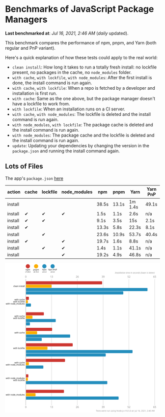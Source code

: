 # Benchmarks of JavaScript Package Managers

**Last benchmarked at**: _Jul 16, 2021, 2:46 AM_ (_daily_ updated).

This benchmark compares the performance of npm, pnpm, and Yarn (both regular and PnP variant).

Here's a quick explanation of how these tests could apply to the real world:

- `clean install`: How long it takes to run a totally fresh install: no lockfile present, no packages in the cache, no `node_modules` folder.
- `with cache`, `with lockfile`, `with node_modules`: After the first install is done, the install command is run again.
- `with cache`, `with lockfile`: When a repo is fetched by a developer and installation is first run.
- `with cache`: Same as the one above, but the package manager doesn't have a lockfile to work from.
- `with lockfile`: When an installation runs on a CI server.
- `with cache`, `with node_modules`: The lockfile is deleted and the install command is run again.
- `with node_modules`, `with lockfile`: The package cache is deleted and the install command is run again.
- `with node_modules`: The package cache and the lockfile is deleted and the install command is run again.
- `update`: Updating your dependencies by changing the version in the `package.json` and running the install command again.

## Lots of Files

The app's `package.json` [here](https://github.com/pnpm/pnpm.github.io/blob/main/benchmarks/fixtures/alotta-files/package.json)

| action  | cache | lockfile | node_modules| npm | pnpm | Yarn | Yarn PnP |
| ---     | ---   | ---      | ---         | --- | ---  | ---  | ---      |
| install |       |          |             | 38.5s | 13.1s | 1m 1.4s | 49.1s |
| install | ✔     | ✔        | ✔           | 1.5s | 1.1s | 2.6s | n/a |
| install | ✔     | ✔        |             | 9.1s | 3.5s | 15s | 2.1s |
| install | ✔     |          |             | 13.3s | 5.8s | 22.3s | 8.1s |
| install |       | ✔        |             | 23.6s | 10.9s | 53.7s | 40.4s |
| install | ✔     |          | ✔           | 19.7s | 1.6s | 8.8s | n/a |
| install |       | ✔        | ✔           | 1.4s | 1.1s | 41.1s | n/a |
| install |       |          | ✔           | 19.2s | 4.9s | 46.8s | n/a |

![Graph of the alotta-files results](../../static/img/benchmarks/alotta-files.svg)
